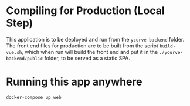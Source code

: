 # Compiling for Production (Local Step)

This application is to be deployed and run from the `ycurve-backend` folder. The front end files for production are
to be built from the script `build-vue.sh`, which when run will build the front end and put it in the 
`./ycurve-backend/public` folder, to be served as a static SPA.

# Running this app anywhere

```
docker-compose up web
``` 